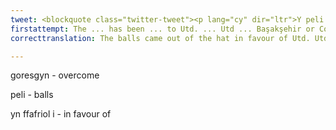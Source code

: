 ```yaml
---
tweet: <blockquote class="twitter-tweet"><p lang="cy" dir="ltr">Y peli wedi dod mas o&#39;r het yn ffafriol i Utd. Fe ddylai Utd oresgyn Başakşehir 🇹🇷 neu Copenhagen 🇩🇰 gan felly gyrraedd y rownd gynderfynol. Cyfle gwirioneddol am dlws i Solskjær. <a href="https://twitter.com/hashtag/MUFC?src=hash&amp;ref_src=twsrc%5Etfw">#MUFC</a> <a href="https://t.co/pCyhL5BqHs">https://t.co/pCyhL5BqHs</a></p>&mdash; Man Utd Cymraeg 󠁧󠁢󠁷󠁬󠁳󠁿🏴󠁧󠁢󠁷󠁬󠁳󠁿 (@ManUtdCy) <a href="https://twitter.com/ManUtdCy/status/1281553209723703296?ref_src=twsrc%5Etfw">July 10, 2020</a></blockquote> <script async src="https://platform.twitter.com/widgets.js" charset="utf-8"></script>
firstattempt: The ... has been ... to Utd. ... Utd ... Başakşehir or Copenhagen ...arrive in the ... round. A ... opportunity  ... for Solskjær.
correcttranslation: The balls came out of the hat in favour of Utd. Utd should overcome Başakşehir or Copenhagen to reach the semi-finals. A real opportunity for a trophy for Solskjær.

---
```


goresgyn - overcome

peli - balls

yn ffafriol i - in favour of






